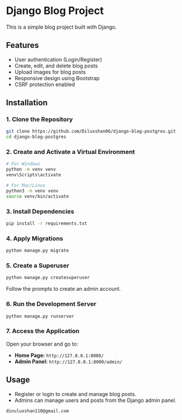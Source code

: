 # Django Blog Project

This is a simple blog project built with Django.

## Features
- User authentication (Login/Register)
- Create, edit, and delete blog posts
- Upload images for blog posts
- Responsive design using Bootstrap
- CSRF protection enabled

## Installation

### 1. Clone the Repository
```bash
git clone https://github.com/Diluxshan06/django-blog-postgres.git
cd django-blog-postgres
```

### 2. Create and Activate a Virtual Environment
```bash
# For Windows
python -m venv venv
venv\Scripts\activate

# For Mac/Linux
python3 -m venv venv
source venv/bin/activate
```

### 3. Install Dependencies
```bash
pip install -r requirements.txt
```

### 4. Apply Migrations
```bash
python manage.py migrate
```

### 5. Create a Superuser
```bash
python manage.py createsuperuser
```
Follow the prompts to create an admin account.

### 6. Run the Development Server
```bash
python manage.py runserver
```

### 7. Access the Application
Open your browser and go to:
- **Home Page:** `http://127.0.0.1:8000/`
- **Admin Panel:** `http://127.0.0.1:8000/admin/`

## Usage
- Register or login to create and manage blog posts.
- Admins can manage users and posts from the Django admin panel.

 `dinuluxshan110@gmail.com`

